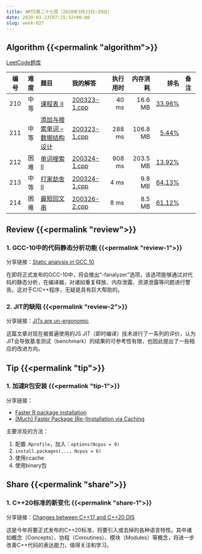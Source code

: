 ```yaml
---
title: ARTS第二十七周（2020年3月23日~29日）
date: 2020-03-23T07:15:32+08:00
slug: week-027
---
```


## Algorithm {{<permalink "algorithm">}}

[LeetCode题库](https://leetcode-cn.com/problemset/all/)

| 编号 | 难度 | 题目 | 我的解答 | 执行用时 | 内存消耗 | 排名 | 备注 |
|:----:|:----:|:-----|:---------|---------:|---------:|-----:|:-----|
| 210 | 中等 | [课程表 II](https://leetcode-cn.com/problems/course-schedule-ii/) | [200323-1.cpp](https://github.com/yanlinlin82/leetcode/blob/master/00210_course-schedule-ii/200323-1.cpp) | 40 ms | 16.6 MB | [33.96%](https://leetcode-cn.com/submissions/detail/56076919/) |  |
| 211 | 中等 | [添加与搜索单词 – 数据结构设计](https://leetcode-cn.com/problems/add-and-search-word-data-structure-design/) | [200323-1.cpp](https://github.com/yanlinlin82/leetcode/blob/master/00211_add-and-search-word-data-structure-design/200323-1.cpp) | 288 ms | 106.8 MB | [5.44%](https://leetcode-cn.com/submissions/detail/56077086/) |  |
| 212 | 困难 | [单词搜索 II](https://leetcode-cn.com/problems/word-search-ii/) | [200324-1.cpp](https://github.com/yanlinlin82/leetcode/blob/master/00212_word-search-ii/200324-1.cpp) | 908 ms | 203.5 MB | [13.92%](https://leetcode-cn.com/submissions/detail/56370332/) |  |
| 213 | 中等 | [打家劫舍 II](https://leetcode-cn.com/problems/house-robber-ii/) | [200324-1.cpp](https://github.com/yanlinlin82/leetcode/blob/master/00213_house-robber-ii/200324-1.cpp) | 4 ms | 9.8 MB | [64.13%](https://leetcode-cn.com/submissions/detail/56375195/) |  |
| 214 | 困难 | [最短回文串](https://leetcode-cn.com/problems/shortest-palindrome/) | [200326-2.cpp](https://github.com/yanlinlin82/leetcode/blob/master/00214_shortest-palindrome/200326-2.cpp) | 8 ms | 8.5 MB | [61.12%](https://leetcode-cn.com/submissions/detail/56998152/) |  |

## Review {{<permalink "review">}}

### 1. GCC-10中的代码静态分析功能 {{<permalink "review-1">}}

分享链接：[Static analysis in GCC 10](https://developers.redhat.com/blog/2020/03/26/static-analysis-in-gcc-10/)

在即将正式发布的GCC-10中，将会推出“-fanalyzer”选项，该选项能够通过对代码的静态分析，在编译器，对诸如重复释放、内存泄露、资源泄露等问题进行警告。这对于C/C++程序，无疑是具有巨大帮助的。

### 2. JIT的缺陷 {{<permalink "review-2">}}

分享链接：[JITs are un-ergonomic](https://abe-winter.github.io/2020/03/28/jitu-brutus.html)

这篇文章对现在被普遍使用的JS JIT（即时编译）技术进行了一系列的评价，认为JIT会导致基准测试（benchmark）的结果的可参考性有限，也因此提出了一些相应的改进方向。

## Tip {{<permalink "tip">}}

### 1. 加速R包安装 {{<permalink "tip-1">}}

分享链接：

* [Faster R package installation](https://www.jumpingrivers.com/blog/faster-r-package-installation-rstudio/)
* [(Much) Faster Package (Re-)Installation via Caching](http://dirk.eddelbuettel.com/blog/2017/11/27/)

主要涉及的方法：

1. 配置`.Rprofile`，加入：`options(Ncpus = 9)`
2. `install.packages(..., Ncpus = 6)`
3. 使用ccache
4. 使用binary包

## Share {{<permalink "share">}}

### 1. C++20标准的新变化 {{<permalink "share-1">}}

分享链接：[Changes between C++17 and C++20 DIS](http://www.open-std.org/jtc1/sc22/wg21/docs/papers/2020/p2131r0.html)

这是今年将要正式发布的C++20标准，将要引入或去掉的各种语言特性。其中诸如概念（Concepts）、协程（Coroutines）、模块（Modules）等概念，将进一步改善C++代码的表达能力，值得关注和学习。
